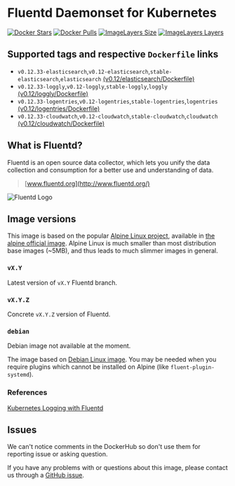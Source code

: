 Fluentd Daemonset for Kubernetes
====================

[![Docker Stars](https://img.shields.io/docker/stars/fluent/fluentd-kubernetes.svg)](https://hub.docker.com/r/fluent/fluentd-kubernetes)
[![Docker Pulls](https://img.shields.io/docker/pulls/fluent/fluentd-kubernetes.svg)](https://hub.docker.com/r/fluent/fluentd-kubernetes)
[![ImageLayers Size](https://img.shields.io/imagelayers/image-size/fluent/fluentd-kubernetes/latest.svg)](https://hub.docker.com/r/fluent/fluentd-kubernetes)
[![ImageLayers Layers](https://img.shields.io/imagelayers/layers/fluent/fluentd-kubernetes/latest.svg)](https://hub.docker.com/r/fluent/fluentd-kubernetes)




## Supported tags and respective `Dockerfile` links

- `v0.12.33-elasticsearch`,`v0.12-elasticsearch`,`stable-elasticsearch`,`elasticsearch`
  [(v0.12/elasticsearch/Dockerfile)][101]
- `v0.12.33-loggly`,`v0.12-loggly`,`stable-loggly`,`loggly`
  [(v0.12/loggly/Dockerfile)][102]
- `v0.12.33-logentries`,`v0.12-logentries`,`stable-logentries`,`logentries`
  [(v0.12/logentries/Dockerfile)][103]
- `v0.12.33-cloudwatch`,`v0.12-cloudwatch`,`stable-cloudwatch`,`cloudwatch`
  [(v0.12/cloudwatch/Dockerfile)][104]


## What is Fluentd?

Fluentd is an open source data collector, which lets you unify the data
collection and consumption for a better use and understanding of data.

> [www.fluentd.org](http://www.fluentd.org/)

![Fluentd Logo](http://www.fluentd.org/assets/img/miscellany/fluentd-logo.png)


## Image versions

This image is based on the popular [Alpine Linux project][1], available in
[the alpine official image][2].
Alpine Linux is much smaller than most distribution base images (~5MB), and
thus leads to much slimmer images in general.

### `vX.Y`

Latest version of `vX.Y` Fluentd branch.


### `vX.Y.Z`

Concrete `vX.Y.Z` version of Fluentd.


### `debian`

Debian image not available at the moment.

The image based on [Debian Linux image][3].
You may be needed when you require plugins which cannot be installed
on Alpine (like `fluent-plugin-systemd`).


### References

[Kubernetes Logging with Fluentd][4]




## Issues

We can't notice comments in the DockerHub so don't use them for reporting issue
or asking question.

If you have any problems with or questions about this image, please contact us
through a [GitHub issue](https://github.com/fluent/fluentd-kubernetes-daemonset/issues).



[1]: http://alpinelinux.org
[2]: https://hub.docker.com/_/alpine
[3]: https://hub.docker.com/_/debian
[4]: http://docs.fluentd.org/v0.12/articles/kubernetes-fluentd
[101]: https://github.com/fluent/fluentd-kubernetes-daemonset/blob/master/docker-image/v0.12/elasticsearch/Dockerfile
[102]: https://github.com/fluent/fluentd-kubernetes-daemonset/blob/master/docker-image/v0.12/loggly/Dockerfile
[103]: https://github.com/fluent/fluentd-kubernetes-daemonset/blob/master/docker-image/v0.12/logentries/Dockerfile
[104]: https://github.com/fluent/fluentd-kubernetes-daemonset/blob/master/docker-image/v0.12/cloudwatch/Dockerfile

